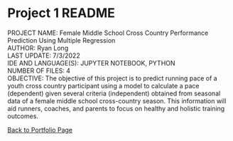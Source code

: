 # Project 1 README

PROJECT NAME:	Female Middle School Cross Country Performance Prediction Using Multiple Regression  
AUTHOR:	Ryan Long  
LAST UPDATE:	7/3/2022  
IDE AND LANGUAGE(S):	JUPYTER NOTEBOOK, PYTHON  
NUMBER OF FILES:	4  
OBJECTIVE:	The objective of this project is to predict running pace of a youth cross country participant using a model to calculate a pace (dependent) given several criteria (independent) obtained from seasonal data of a female middle school cross-country season. This information will aid runners, coaches, and parents to focus on healthy and holistic training outcomes.  


[Back to Portfolio Page](https://rplong402.github.io/portfolio/)

